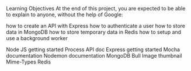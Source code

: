 Learning Objectives
At the end of this project, you are expected to be able to explain to anyone, without the help of Google:

how to create an API with Express
how to authenticate a user
how to store data in MongoDB
how to store temporary data in Redis
how to setup and use a background worker

Node JS getting started
Process API doc
Express getting started
Mocha documentation
Nodemon documentation
MongoDB
Bull
Image thumbnail
Mime-Types
Redis